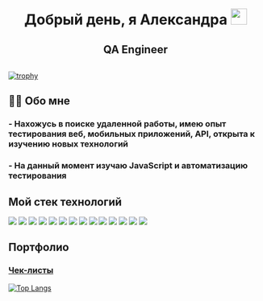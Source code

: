 ###   <h1 align="center">Добрый день, я Александра <img src="https://github.com/blackcater/blackcater/raw/main/images/Hi.gif" height="32"/></h1>
<h2 align="center">QA Engineer</h2> <div align="center"><img src="https://komarev.com/ghpvc/?username=Aleks-vl&style=flat-square&color=blue" alt=""/></div>

[![trophy](https://github-profile-trophy.vercel.app/?username=Aleks-vl&theme=oldie)](https://github.com/ryo-ma/github-profile-trophy)

###   <h2 align="left">:woman_technologist: Обо мне</h2>

###   <h3 align="left">- Нахожусь в поиске удаленной работы, имею опыт тестирования веб, мобильных приложений, API, открыта к изучению новых технологий</h3>
###   <h3 align="left">- На данный момент изучаю JavaScript и автоматизацию тестирования</h3>

###   <h2 align="left">Мой стек технологий</h2>
<img src="https://img.shields.io/badge/DevTools-blue?style=for-the-badge&logo=<НАЗВАНИЕ ЛОГОТИПА>&logoColor=<ЦВЕТ ЛОГОТИПА>"/> <img src="https://img.shields.io/badge/Charles-blue?style=for-the-badge&logo=<НАЗВАНИЕ ЛОГОТИПА>&logoColor=<ЦВЕТ ЛОГОТИПА>"/>
<img src="https://img.shields.io/badge/YouTrack-blue?style=for-the-badge&logo=<НАЗВАНИЕ ЛОГОТИПА>&logoColor=<ЦВЕТ ЛОГОТИПА>"/>
<img src="https://img.shields.io/badge/Android Studio-blue?style=for-the-badge&logo=<НАЗВАНИЕ ЛОГОТИПА>&logoColor=<ЦВЕТ ЛОГОТИПА>"/>
<img src="https://img.shields.io/badge/Apidoc-blue?style=for-the-badge&logo=<НАЗВАНИЕ ЛОГОТИПА>&logoColor=<ЦВЕТ ЛОГОТИПА>"/>
<img src="https://img.shields.io/badge/Swagger-blue?style=for-the-badge&logo=<НАЗВАНИЕ ЛОГОТИПА>&logoColor=<ЦВЕТ ЛОГОТИПА>"/>
<img src="https://img.shields.io/badge/Postman-blue?style=for-the-badge&logo=<НАЗВАНИЕ ЛОГОТИПА>&logoColor=<ЦВЕТ ЛОГОТИПА>"/>
<img src="https://img.shields.io/badge/JSON-blue?style=for-the-badge&logo=<НАЗВАНИЕ ЛОГОТИПА>&logoColor=<ЦВЕТ ЛОГОТИПА>"/>
<img src="https://img.shields.io/badge/XML-blue?style=for-the-badge&logo=<НАЗВАНИЕ ЛОГОТИПА>&logoColor=<ЦВЕТ ЛОГОТИПА>"/>
<img src="https://img.shields.io/badge/CygWin-blue?style=for-the-badge&logo=<НАЗВАНИЕ ЛОГОТИПА>&logoColor=<ЦВЕТ ЛОГОТИПА>"/>
<img src="https://img.shields.io/badge/SQL-blue?style=for-the-badge&logo=<НАЗВАНИЕ ЛОГОТИПА>&logoColor=<ЦВЕТ ЛОГОТИПА>"/>
<img src="https://img.shields.io/badge/PostgreSQL-blue?style=for-the-badge&logo=<НАЗВАНИЕ ЛОГОТИПА>&logoColor=<ЦВЕТ ЛОГОТИПА>"/>
<img src="https://img.shields.io/badge/HTML/CSS (базовые знания)-blue?style=for-the-badge&logo=<НАЗВАНИЕ ЛОГОТИПА>&logoColor=<ЦВЕТ ЛОГОТИПА>"/>
<img src="https://img.shields.io/badge/JavaScript (базовые знания)-blue?style=for-the-badge&logo=<НАЗВАНИЕ ЛОГОТИПА>&logoColor=<ЦВЕТ ЛОГОТИПА>"/>

### <h2 align="left">Портфолио</h2>
<h3 align="left"><a href="https://github.com/Aleks-vl/Checklists.git" target="_blank">Чек-листы</a></h3>

[![Top Langs](https://github-readme-stats.vercel.app/api/top-langs/?username=Aleks-vl&layout=compact)](https://github.com/anuraghazra/github-readme-stats)
